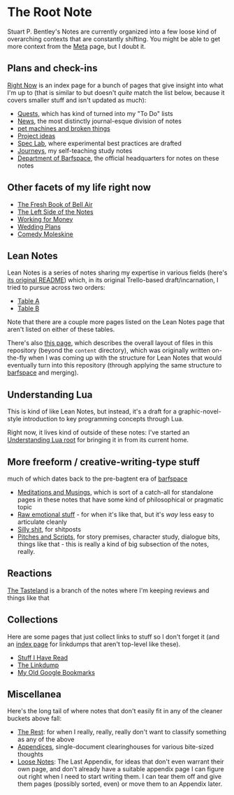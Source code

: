 # The Root Note

Stuart P. Bentley's Notes are currently organized into a few loose kind of overarching contexts that are constantly shifting. You might be able to get more context from the [Meta][] page, but I doubt it.

[meta]: 8c5a1d30-97d9-4395-85be-b6c8ba57b239.md

## Plans and check-ins

[Right Now][] is an index page for a bunch of pages that give insight into what I'm up to (that is similar to but doesn't *quite* match the list below, because it covers smaller stuff and isn't updated as much):

- [Quests][], which has kind of turned into my "To Do" lists
- [News][], the most distinctly journal-esque division of notes
- [pet machines and broken things][PMBT]
- [Project ideas][projects]
- [Spec Lab][Lab], where experimental best practices are drafted
- [Journeys][Study], my self-teaching study notes
- [Department of Barfspace][metaplans], the official headquarters for notes on these notes

[Right Now]: 41218b84-cd08-48a5-b91a-865e8b90c46a.md
[Quests]: 6f25cf97-8ee8-460e-9db8-3c241cadbff0.md
[News]: afcfaa78-ef7e-429e-a2ea-0b5c7abaf7b7.md
[PMBT]: d07f30ca-f065-4fb7-9541-b09b656313c5.md
[projects]: 8509d6ba-3cdd-418a-82ea-94cc044b6aef.md
[Study]: 9403033b-a238-47d1-865b-4e1baa0f2577.md
[Lab]: 9a2890e2-a0fa-4484-9c1e-3c7c7ec4f28a.md
[metaplans]: eb1e81f8-5939-4f85-9930-418044018a75.md

## Other facets of my life right now

- [The Fresh Book of Bell Air][FBBA]
- [The Left Side of the Notes][fyidust]
- [Working for Money][job]
- [Wedding Plans][Wedding]
- [Comedy Moleskine][Comedy]

[FBBA]: 45fc3859-ce9b-4317-afd9-7d3f52dc5dd2.md
[fyidust]: d601d7ba-522b-4d6d-9e3b-101885e7aa00.md
[job]: 8f63bba6-1b90-484d-a51c-1bc74fccd3d8.md
[Wedding]: 5a2f660d-e3c1-4b7a-848d-5147b44744e7.md
[Comedy]: 95cc0bfb-0ae8-4bba-8bf0-1c76f0c8fe0e.md

## Lean Notes

Lean Notes is a series of notes sharing my expertise in various fields (here's [its original README][Lean Notes]) which, in its original Trello-based draft/incarnation, I tried to pursue across two orders:

- [Table A][]
- [Table B][]

[Lean Notes]: f00c3d23-8848-4bb4-8d7a-d009f7344374.md
[Table A]: c8c4173e-e0ca-4218-a33a-e5b0ae48e9ef.md
[Table B]: ac01173b-4650-4609-aa84-0ded42714396.md

Note that there are a couple more pages listed on the Lean Notes page that aren't listed on either of these tables.

There's also [this page][layout], which describes the overall layout of files in this repository (beyond the `content` directory), which was originally written on-the-fly when I was coming up with the structure for Lean Notes that would eventually turn into this repository (through applying the same structure to [barfspace][] and merging).

[layout]: b651b62a-9906-4a3d-943b-93d19e4153d7.md
[barfspace]: 7f9a66a0-38fc-49e0-8489-270cdd3036ee.md

## Understanding Lua

This is kind of like Lean Notes, but instead, it's a draft for a graphic-novel-style introduction to key programming concepts through Lua.

Right now, it lives kind of outside of these notes: I've started an [Understanding Lua root][] for bringing it in from its current home.

[Understanding Lua root]: ea6e4e03-acb8-46ea-9024-4333e363ee60.md

## More freeform / creative-writing-type stuff

much of which dates back to the pre-bagtent era of [barfspace][]

- [Meditations and Musings][MnMs], which is sort of a catch-all for standalone pages in these notes that have some kind of philosophical or pragmatic topic
- [Raw emotional stuff][raw] - for when it's like that, but it's *way* less easy to articulate cleanly
- [Silly shit][tumblr], for shitposts
- [Pitches and Scripts][], for story premises, character study, dialogue bits, things like that - this is really a kind of big subsection of the notes, really.

[MnMs]: 8f2359ae-186f-4878-b5e5-33f3c177e6fc.md
[raw]: a281eee4-5e61-4026-846a-40fed7d38db9.md
[tumblr]: e1cae26c-3271-48ac-aa0c-a085fa4aa211.md
[Pitches and Scripts]: b297a6f8-5646-4ce1-9be1-d7ed6056a513.md

## Reactions

[The Tasteland][Tastes] is a branch of the notes where I'm keeping reviews and things like that

[Tastes]: 6661cd90-c9a6-4f7a-97cc-3eb47f9dee2e.md

## Collections

Here are some pages that just collect links to stuff so I don't forget it (and an [index page][metalinks] for linkdumps that aren't top-level like these).

- [Stuff I Have Read][read collection]
- [The Linkdump][]
- [My Old Google Bookmarks][Old Bookmarks]

[metalinks]: 0f18ba9f-dc5f-4b1a-a5da-50d09ce3e9d3.md
[read collection]: 2593b86b-8504-4c6e-af09-501c6a54ef67.md
[The Linkdump]: 1337e279-9790-4c24-aeeb-56337c994726.md
[Old Bookmarks]: 878e8967-fa5d-423d-8ac0-b369138ae10f.md

## Miscellanea

Here's the long tail of where notes that don't easily fit in any of the cleaner buckets above fall:

- [The Rest][]: for when I really, really, really don't want to classify something as any of the above
- [Appendices][], single-document clearinghouses for various bite-sized thoughts
- [Loose Notes][]: The Last Appendix, for ideas that don't even warrant their own page, and don't already have a suitable appendix page I can figure out right when I need to start writing them. I can tear them off and give them pages (possibly sorted, even) or move them to an Appendix later.

[Appendices]: f161276f-fd3c-49bb-93b1-3e99aab9e266.md
[The Rest]: fd071a93-8373-4adc-84c6-ae781c7d0442.md
[Loose Notes]: ff47c3c8-6686-4225-ba27-23f61c604e0d.md
